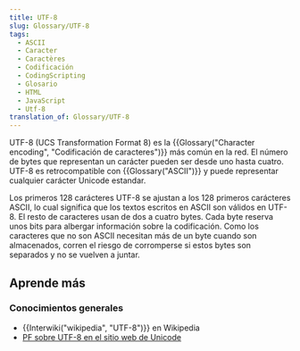 ```yaml
---
title: UTF-8
slug: Glossary/UTF-8
tags:
  - ASCII
  - Caracter
  - Caractères
  - Codificación
  - CodingScripting
  - Glosario
  - HTML
  - JavaScript
  - Utf-8
translation_of: Glossary/UTF-8
---
```

UTF-8 (UCS Transformation Format 8) es la {{Glossary("Character encoding", "Codificación de caracteres")}} más común en la red. El número de bytes que representan un carácter pueden ser desde uno hasta cuatro. UTF-8 es retrocompatible con {{Glossary("ASCII")}} y puede representar cualquier carácter Unicode estandar.

Los primeros 128 carácteres UTF-8 se ajustan a los 128 primeros carácteres ASCII, lo cual significa que los textos escritos en ASCII son válidos en UTF-8. El resto de caracteres usan de dos a cuatro bytes. Cada byte reserva unos bits para albergar información sobre la codificación. Como los caracteres que no son ASCII necesitan más de un byte cuando son almacenados, corren el riesgo de corromperse si estos bytes son separados y no se vuelven a juntar.

## Aprende más

### Conocimientos generales

- {{Interwiki("wikipedia", "UTF-8")}} en Wikipedia
- [PF sobre UTF-8 en el sitio web de Unicode](http://www.unicode.org/faq/utf_bom.html#UTF8)
